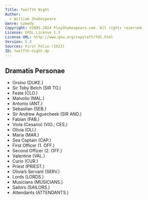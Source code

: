 ```yaml
---
Title: Twelfth Night
Author: 
  - William Shakespeare
Genre: Comedy
Copyright: ©2005-2024 PlayShakespeare.com. All rights reserved.
License: GFDL License 1.3
License URL: http://www.gnu.org/copyleft/fdl.html
Version: 5.3
Sources: First Folio (1623)
ID: twelfth-night-dp
---
```


## Dramatis Personae


- Orsino (DUKE.)
- Sir Toby Belch (SIR TO.)
- Feste (CLO.)
- Malvolio (MAL.)
- Antonio (ANT.)
- Sebastian (SEB.)
- Sir Andrew Aguecheek (SIR AND.)
- Fabian (FAB.)
- Viola (Cesario) (VIO.; CES.)
- Olivia (OLI.)
- Maria (MAR.)
- Sea Captain (CAP.)
- First Officer (1. OFF.)
- Second Officer (2. OFF.)
- Valentine (VAL.)
- Curio (CUR.)
- Priest (PRIEST.)
- Olivia’s Servant (SERV.)
- Lords (LORDS.)
- Musicians (MUSICIANS.)
- Sailors (SAILORS.)
- Attendants (ATTENDANTS.)
